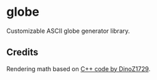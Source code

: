 # globe

Customizable ASCII globe generator library.

## Credits

Rendering math based on 
[C++ code by DinoZ1729](https://github.com/DinoZ1729/Earth).